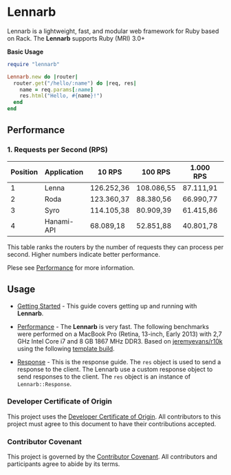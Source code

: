 # Lennarb

Lennarb is a lightweight, fast, and modular web framework for Ruby based on Rack. The **Lennarb** supports Ruby (MRI) 3.0+

**Basic Usage**

```ruby
require "lennarb"

Lennarb.new do |router|
  router.get("/hello/:name") do |req, res|
    name = req.params[:name]
    res.html("Hello, #{name}!")
  end
end
```

## Performance

### 1. Requests per Second (RPS)

| Position | Application | 10 RPS     | 100 RPS    | 1.000 RPS | 10.000 RPS |
| -------- | ----------- | ---------- | ---------- | --------- | ---------- |
| 1        | Lenna       | 126.252,36 | 108.086,55 | 87.111,91 | 68.460,64  |
| 2        | Roda        | 123.360,37 | 88.380,56  | 66.990,77 | 48.108,29  |
| 3        | Syro        | 114.105,38 | 80.909,39  | 61.415,86 | 46.639,81  |
| 4        | Hanami-API  | 68.089,18  | 52.851,88  | 40.801,78 | 27.996,00  |

This table ranks the routers by the number of requests they can process per second. Higher numbers indicate better performance.

Plese see [Performance](https://github.com.br/guides/performance/index) for more information.

## Usage

  - [Getting Started](https://github.com.br/guides/getting-started/index) - This guide covers getting up and running with **Lennarb**.

  - [Performance](https://github.com.br/guides/performance/index) - The **Lennarb** is very fast. The following benchmarks were performed on a MacBook Pro (Retina, 13-inch, Early 2013) with 2,7 GHz Intel Core i7 and 8 GB 1867 MHz DDR3. Based on [jeremyevans/r10k](https://github.com/jeremyevans/r10k) using the following [template build](static/r10k/build/lennarb.rb).

  - [Response](https://github.com.br/guides/response/index) - This is the response guide.
    The `res` object is used to send a response to the client. The Lennarb use a custom response object to send responses to the client. The `res` object is an instance of `Lennarb::Response`.

### Developer Certificate of Origin

This project uses the [Developer Certificate of Origin](https://developercertificate.org/). All contributors to this project must agree to this document to have their contributions accepted.

### Contributor Covenant

This project is governed by the [Contributor Covenant](https://www.contributor-covenant.org/). All contributors and participants agree to abide by its terms.
